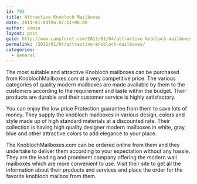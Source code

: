 ```yaml
---
id: 793
title: Attractive Knobloch Mailboxes
date: 2011-01-04T06:07:11+00:00
author: admin
layout: post
guid: http://www.campforet.com/2011/01/04/attractive-knobloch-mailboxes/
permalink: /2011/01/04/attractive-knobloch-mailboxes/
categories:
  - General
---
```

The most suitable and attractive Knobloch mailboxes can be purchased from KnoblochMailboxes.com at a very competitive price. The various categories of quality modern mailboxes are made available by them to the customers according to the requirement and taste within the budget. Their products are durable and their customer service is highly satisfactory. 

You can enjoy the low price Protection guarantee from them to save lots of money. They supply the knobloch mailboxes in various design, colors and style made up of high standard materials at a discounted rate. Their collection is having high quality designer modern mailboxes in white, gray, blue and other attractive colors to add elegance to your place. 

The KnoblochMailboxes.com can be ordered online from them and they undertake to deliver them according to your expectation without any hassle. They are the leading and prominent company offering the modern wall mailboxes which are more convenient to use. Visit their site to get all the information about their products and services and place the order for the favorite knobloch mailbox from them.